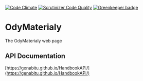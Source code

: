 [![Code Climate](https://codeclimate.com/github/GenaBitu/OdyMaterialy.png)](https://codeclimate.com/github/GenaBitu/OdyMaterialy) [![Scrutinizer Code Quality](https://scrutinizer-ci.com/g/GenaBitu/OdyMaterialy/badges/quality-score.png?b=master)](https://scrutinizer-ci.com/g/GenaBitu/OdyMaterialy/?branch=master) [![Greenkeeper badge](https://badges.greenkeeper.io/GenaBitu/OdyMaterialy.svg)](https://greenkeeper.io/)
# OdyMaterialy
The OdyMaterialy web page

## API Documentation
[https://genabitu.github.io/HandbookAPI/](https://genabitu.github.io/HandbookAPI/)
